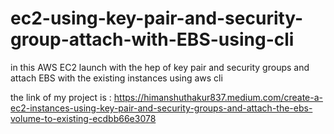 # ec2-using-key-pair-and-security-group-attach-with-EBS-using-cli
in this AWS EC2  launch with the hep of key pair and security groups and attach EBS  with the existing instances using aws cli


the link of my project is :  https://himanshuthakur837.medium.com/create-a-ec2-instances-using-key-pair-and-security-groups-and-attach-the-ebs-volume-to-existing-ecdbb66e3078
